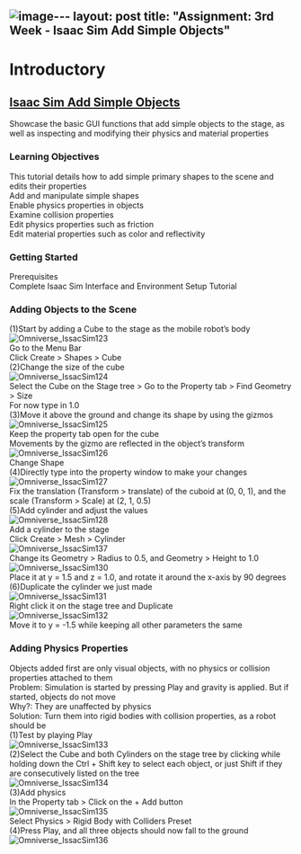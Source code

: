 ![image](https://github.com/growingpenguin/growingpenguin.github.io/assets/110277903/a0219662-df82-4add-970d-e61aefb620ff)---
layout: post
title:  "Assignment: 3rd Week - Isaac Sim Add Simple Objects"
---

# Introductory 
## [Isaac Sim Add Simple Objects](https://docs.omniverse.nvidia.com/isaacsim/latest/gui_tutorials/tutorial_intro_simple_objects.html#isaac-sim-app-tutorial-intro-simple-objects) 
Showcase the basic GUI functions that add simple objects to the stage, as well as inspecting and modifying their physics and material properties <br/>
### Learning Objectives
This tutorial details how to add simple primary shapes to the scene and edits their properties <br/> 
Add and manipulate simple shapes <br/>
Enable physics properties in objects <br/>
Examine collision properties <br/>
Edit physics properties such as friction <br/>
Edit material properties such as color and reflectivity <br/>

### Getting Started
Prerequisites <br/>
Complete Isaac Sim Interface and Environment Setup Tutorial <br/>

### Adding Objects to the Scene
(1)Start by adding a Cube to the stage as the mobile robot’s body <br/>
![Omniverse_IssacSim123](https://github.com/growingpenguin/growingpenguin.github.io/assets/110277903/da30fb16-42ad-48da-acb2-c4fccb3c193d) <br/>
Go to the Menu Bar <br/>
Click Create > Shapes > Cube <br/>
(2)Change the size of the cube <br/>
![Omniverse_IssacSim124](https://github.com/growingpenguin/growingpenguin.github.io/assets/110277903/6258aaf1-5bec-460d-af4e-bc38d6038a99) <br/>
Select the Cube on the Stage tree > Go to the Property tab > Find Geometry > Size <br/>
For now type in 1.0 <br/>
(3)Move it above the ground and change its shape by using the gizmos <br/>
![Omniverse_IssacSim125](https://github.com/growingpenguin/growingpenguin.github.io/assets/110277903/bbac4f87-70c9-460f-8d83-6b0ff358309d) <br/>
Keep the property tab open for the cube  <br/>
Movements by the gizmo are reflected in the object’s transform <br/>
![Omniverse_IssacSim126](https://github.com/growingpenguin/growingpenguin.github.io/assets/110277903/caff0dfd-b6ae-47de-9679-0dfa34fc7dd9) <br/>
Change Shape <br/>
(4)Directly type into the property window to make your changes  <br/>
![Omniverse_IssacSim127](https://github.com/growingpenguin/growingpenguin.github.io/assets/110277903/028443eb-0d5f-4128-9f8b-c28648802dff)  <br/>
Fix the translation (Transform > translate) of the cuboid at (0, 0, 1), and the scale (Transform > Scale) at (2, 1, 0.5) <br/>
(5)Add cylinder and adjust the values <br/>
![Omniverse_IssacSim128](https://github.com/growingpenguin/growingpenguin.github.io/assets/110277903/f4d2ef39-b64c-40f6-a491-a22344686514)  <br/> 
Add a cylinder to the stage <br/> 
Click Create > Mesh > Cylinder <br/>
![Omniverse_IssacSim137](https://github.com/growingpenguin/growingpenguin.github.io/assets/110277903/f855733a-86ed-41c4-bb97-75483f90b378) <br/> 
Change its Geometry > Radius to 0.5, and Geometry > Height to 1.0 <br/>
![Omniverse_IssacSim130](https://github.com/growingpenguin/growingpenguin.github.io/assets/110277903/6ae1c1ed-32cc-48b7-a0e8-d5160717aa33)  <br/>
Place it at y = 1.5 and z = 1.0, and rotate it around the x-axis by 90 degrees <br/>
(6)Duplicate the cylinder we just made <br/>
![Omniverse_IssacSim131](https://github.com/growingpenguin/growingpenguin.github.io/assets/110277903/15fef3f1-e006-414f-b7bc-0e00c2f73a8c) <br/>
Right click it on the stage tree and Duplicate <br/>
![Omniverse_IssacSim132](https://github.com/growingpenguin/growingpenguin.github.io/assets/110277903/466e06f5-e27d-442c-87dd-e27e5b4f9bbb) <br/>
Move it to y = -1.5 while keeping all other parameters the same <br/>

### Adding Physics Properties
Objects added first are only visual objects, with no physics or collision properties attached to them <br/> 
Problem: Simulation is started by pressing Play and gravity is applied. But if started, objects do not move <br/> 
Why?: They are unaffected by physics <br/>
Solution: Turn them into rigid bodies with collision properties, as a robot should be <br/>
(1)Test by playing Play <br/>
![Omniverse_IssacSim133](https://github.com/growingpenguin/growingpenguin.github.io/assets/110277903/df372208-2281-4e0f-9d55-70ec72b41b09) <br/> 
(2)Select the Cube and both Cylinders on the stage tree by clicking while holding down the Ctrl + Shift key to select each object, or just Shift if they are consecutively listed on the tree <br/>
![Omniverse_IssacSim134](https://github.com/growingpenguin/growingpenguin.github.io/assets/110277903/e68c9f52-48af-401c-9375-0feb0f5d2677) <br/> 
(3)Add physics <br/>
In the Property tab > Click on the + Add button <br/>
![Omniverse_IssacSim135](https://github.com/growingpenguin/growingpenguin.github.io/assets/110277903/a74228b9-eedb-4446-a596-49a259a9750b) <br/>
Select Physics > Rigid Body with Colliders Preset  <br/>
(4)Press Play, and all three objects should now fall to the ground <br/>
![Omniverse_IssacSim136](https://github.com/growingpenguin/growingpenguin.github.io/assets/110277903/d303f686-6182-4cc8-9fab-efe956be9419) <br/>





    


